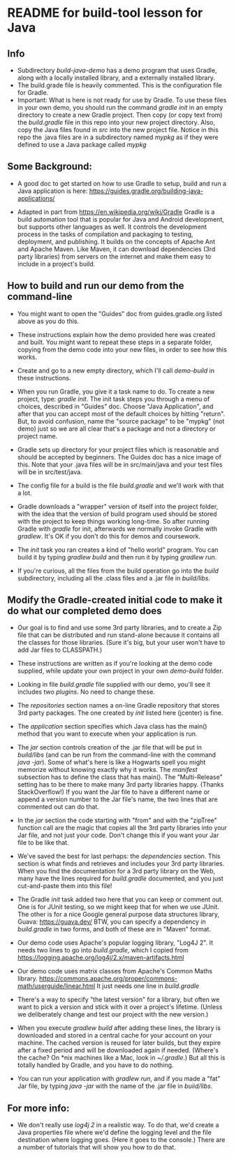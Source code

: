 # README for build-tool lesson for Java

## Info

* Subdirectory *build-java-demo* has a demo program that uses Gradle, along with a locally installed library, and a externally installed library.
* The build.grade file is heavily commented.  This is the configuration file for Gradle.
* Important:  What is here is not ready for use by Gradle.  To use these files in your own demo, you should run the command _gradle init_ in an empty directory to create a new Gradle project.  Then copy (or copy text from) the _build.gradle_ file in this repo into your new project directory.  Also, copy the Java files found in _src_ into the new project file. Notice in this repo the .java files are in a subdirectory named _mypkg_ as if they were defined to use a Java package called _mypkg_
 

## Some Background:

* A good doc to get started on how to use Gradle to setup, build and run a Java application is here: https://guides.gradle.org/building-java-applications/

* Adapted in part from https://en.wikipedia.org/wiki/Gradle
Gradle is a build automation tool that is popular for Java and Android development, but supports other languages as well. It controls the development process in the tasks of compilation and packaging to testing, deployment, and publishing. It builds on the concepts of Apache Ant and Apache Maven.  Like Maven, it can download dependencies (3rd party libraries) from servers on the internet and make them easy to include in a project's build. 

## How to build and run our demo from the command-line

* You might want to open the "Guides" doc from guides.gradle.org listed above as you do this.

* These instructions explain how the demo provided here was created and built. You might want to repeat these steps in a separate folder, copying from the demo code into your new files, in order to see how this works.

* Create and go to a new empty directory, which I'll call *demo-build* in these instructions.

* When you run Gradle, you give it a task name to do.  To create a new project, type: *gradle init*.  The init task steps you through a menu of choices, described in "Guides" doc. Choose "Java Application", and after that you can accept most of the default choices by hitting "return".  But, to avoid confusion, name the "source package" to be "mypkg" (not demo) just so we are all clear that's a package and not a directory or project name.

* Gradle sets up directory for your project files which is reasonable and should be accepted by beginners. The Guides doc has a nice image of this.  Note that your .java files will be in src/main/java and your test files will be in src/test/java.

* The config file for a build is the file *build.gradle* and we'll work with that a lot.

* Gradle downloads a "wrapper" version of itself into the project folder, with the idea that the version of build program used should be stored with the project to keep things working long-time.  So after running Gradle with *gradle* for init, afterwards we normally invoke Gradle with *gradlew*.  It's OK if you don't do this for demos and coursework.

* The *init* task you ran creates a kind of "hello world" program.  You can build it by typing  *gradlew build* and then run it by typing *gradlew run*.

* If you're curious, all the files from the build operation go into the *build* subdirectory, including all the .class files and a .jar file in *build/libs*.

## Modify the Gradle-created initial code to make it do what our completed demo does

* Our goal is to find and use some 3rd party libraries, and to create a Zip file that can be distributed and run stand-alone because it contains all the classes for those libraries.  (Sure it's big, but your user won't have to add Jar files to CLASSPATH.)

* These instructions are written as if you're looking at the demo code supplied, while update your own project in your own *demo-build* folder.

* Looking in file *build.gradle* file supplied with our demo, you'll see it includes two *plugins*.  No need to change these.

* The *repositories* section names a on-line Gradle repository that stores 3rd party packages.  The one created by *init* listed here (jcenter) is fine.

* The *application* section specifies which Java class has the main() method that you want to execute when your application is run.

* The *jar* section controls creation of the .jar file that will be put in *build/libs* (and can be run from the command-line with the command *java -jar*).  Some of what's here is like a Hogwarts spell you might memorize without knowing exactly why it works.  The *manifest* subsection has to define the class that has main().  The "Multi-Release" setting has to be there to make many 3rd party libraries happy. (Thanks StackOverflow!)  If you want the Jar file to have a different name or append a version number to the Jar file's name, the two lines that are commented out can do that.

* In the *jar* section the code starting with "from" and with the "zipTree" function call are the magic that copies all the 3rd party libraries into your Jar file, and not just your code.  Don't change this if you want your Jar file to be like that.

* We've saved the best for last perhaps:  the *dependencies* section.  This section is what finds and retrieves and includes your 3rd party libraries.  When you find the documentation for a 3rd party library on the Web, many have the lines required for *build.gradle* documented, and you just cut-and-paste them into this file!

* The Gradle *init* task added two here that you can keep or comment out.  One is for JUnit testing, so we might keep that for when we use JUnit.  The other is for a nice Google general purpose data structures library, Guava: https://guava.dev/   BTW, you can specify a dependency in *build.gradle* in two forms, and both of these are in "Maven" format.

* Our demo code uses Apache's popular logging library, "Log4J 2".  It needs two lines to go into *build.gradle*, which I copied from https://logging.apache.org/log4j/2.x/maven-artifacts.html

* Our demo code uses matrix classes from Apache's Common Maths library. https://commons.apache.org/proper/commons-math/userguide/linear.html   It just needs one line in *build.gradle*

* There's a way to specify "the latest version" for a library, but often we want to pick a version and stick with it over a project's lifetime.  (Unless we deliberately change and test our project with the new version.)

* When you execute *gradlew build* after adding these lines, the library is downloaded and stored in a central cache for your account on your machine. The cached version is reused for later builds, but they expire after a fixed period and will be downloaded again if needed. (Where's the cache?  On \*nix machines like a Mac, look in *~/.gradle*.)  But all this is totally handled by Gradle, and you have to do nothing.

* You can run your application with *gradlew run*, and if you made a "fat" Jar file, by typing *java -jar* with the name of the .jar file in *buiid/libs*.


## For more info:

* We don't really use *log4j 2* in a realistic way.  To do that, we'd create a Java properties file where we'd define the logging level and the file destination where logging goes.  (Here it goes to the console.)  There are a number of tutorials that will show you how to do that.


